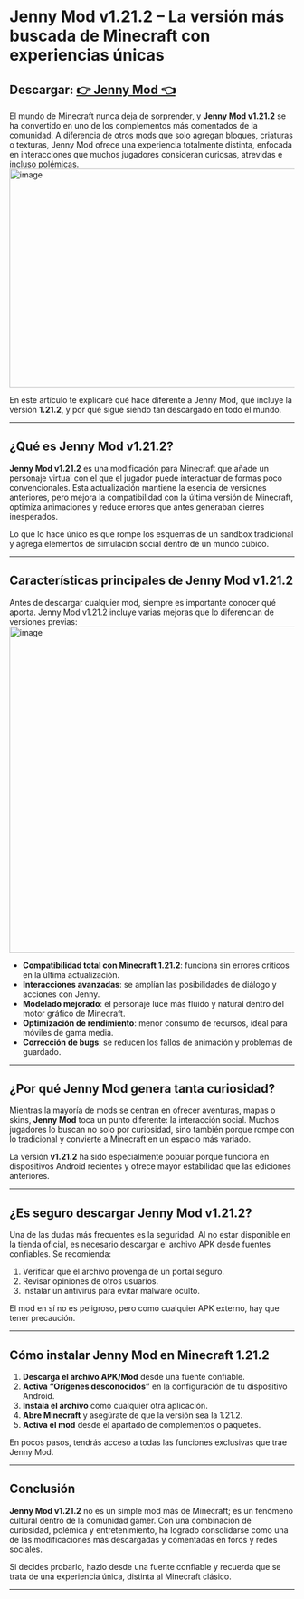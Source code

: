 # Jenny Mod v1.21.2 – La versión más buscada de Minecraft con experiencias únicas

## Descargar: [👉  Jenny Mod 👈](https://tinyurl.com/yc7ty5wm)

El mundo de Minecraft nunca deja de sorprender, y **Jenny Mod v1.21.2** se ha convertido en uno de los complementos más comentados de la comunidad. A diferencia de otros mods que solo agregan bloques, criaturas o texturas, Jenny Mod ofrece una experiencia totalmente distinta, enfocada en interacciones que muchos jugadores consideran curiosas, atrevidas e incluso polémicas.
<img width="686" height="386" alt="image" src="https://github.com/user-attachments/assets/3c3d3251-57b7-4400-a7d0-0741a167f05d" />

En este artículo te explicaré qué hace diferente a Jenny Mod, qué incluye la versión **1.21.2**, y por qué sigue siendo tan descargado en todo el mundo.

---

## ¿Qué es Jenny Mod v1.21.2?

**Jenny Mod v1.21.2** es una modificación para Minecraft que añade un personaje virtual con el que el jugador puede interactuar de formas poco convencionales. Esta actualización mantiene la esencia de versiones anteriores, pero mejora la compatibilidad con la última versión de Minecraft, optimiza animaciones y reduce errores que antes generaban cierres inesperados.

Lo que lo hace único es que rompe los esquemas de un sandbox tradicional y agrega elementos de simulación social dentro de un mundo cúbico.

---

## Características principales de Jenny Mod v1.21.2

Antes de descargar cualquier mod, siempre es importante conocer qué aporta. Jenny Mod v1.21.2 incluye varias mejoras que lo diferencian de versiones previas:
<img width="1024" height="576" alt="image" src="https://github.com/user-attachments/assets/d2008e9b-331e-4589-a5c2-c63327faba5c" />

* **Compatibilidad total con Minecraft 1.21.2**: funciona sin errores críticos en la última actualización.
* **Interacciones avanzadas**: se amplían las posibilidades de diálogo y acciones con Jenny.
* **Modelado mejorado**: el personaje luce más fluido y natural dentro del motor gráfico de Minecraft.
* **Optimización de rendimiento**: menor consumo de recursos, ideal para móviles de gama media.
* **Corrección de bugs**: se reducen los fallos de animación y problemas de guardado.

---

## ¿Por qué Jenny Mod genera tanta curiosidad?

Mientras la mayoría de mods se centran en ofrecer aventuras, mapas o skins, **Jenny Mod** toca un punto diferente: la interacción social. Muchos jugadores lo buscan no solo por curiosidad, sino también porque rompe con lo tradicional y convierte a Minecraft en un espacio más variado.

La versión **v1.21.2** ha sido especialmente popular porque funciona en dispositivos Android recientes y ofrece mayor estabilidad que las ediciones anteriores.

---

## ¿Es seguro descargar Jenny Mod v1.21.2?

Una de las dudas más frecuentes es la seguridad. Al no estar disponible en la tienda oficial, es necesario descargar el archivo APK desde fuentes confiables. Se recomienda:

1. Verificar que el archivo provenga de un portal seguro.
2. Revisar opiniones de otros usuarios.
3. Instalar un antivirus para evitar malware oculto.

El mod en sí no es peligroso, pero como cualquier APK externo, hay que tener precaución.

---

## Cómo instalar Jenny Mod en Minecraft 1.21.2

1. **Descarga el archivo APK/Mod** desde una fuente confiable.
2. **Activa “Orígenes desconocidos”** en la configuración de tu dispositivo Android.
3. **Instala el archivo** como cualquier otra aplicación.
4. **Abre Minecraft** y asegúrate de que la versión sea la 1.21.2.
5. **Activa el mod** desde el apartado de complementos o paquetes.

En pocos pasos, tendrás acceso a todas las funciones exclusivas que trae Jenny Mod.

---

## Conclusión

**Jenny Mod v1.21.2** no es un simple mod más de Minecraft; es un fenómeno cultural dentro de la comunidad gamer. Con una combinación de curiosidad, polémica y entretenimiento, ha logrado consolidarse como una de las modificaciones más descargadas y comentadas en foros y redes sociales.

Si decides probarlo, hazlo desde una fuente confiable y recuerda que se trata de una experiencia única, distinta al Minecraft clásico.

---
